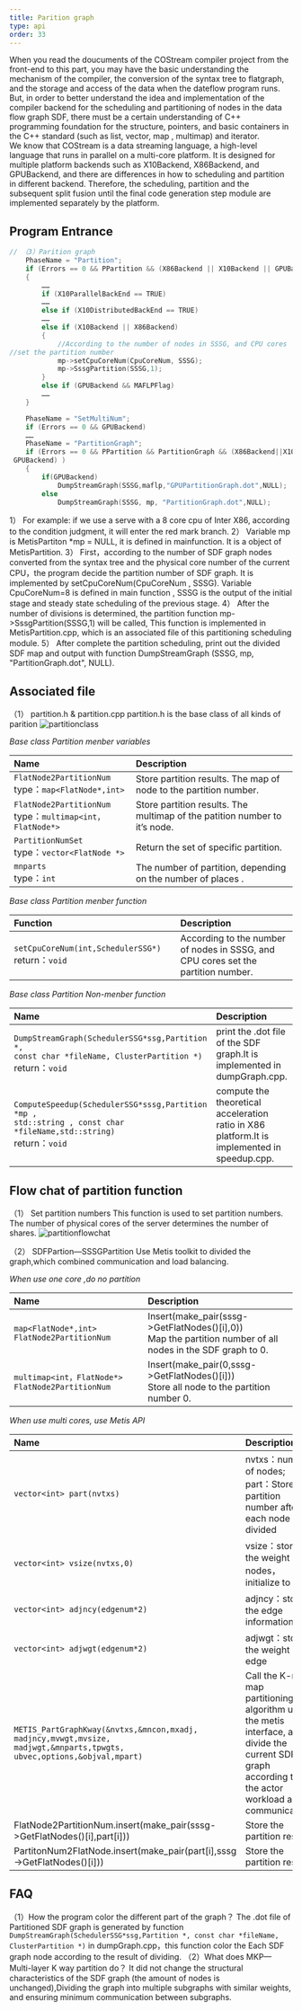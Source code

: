 ```yaml
---
title: Parition graph
type: api
order: 33
---
```


When you read the doucuments of  the COStream compiler project from the front-end to this part, you may have the basic understanding the mechanism of the compiler, the conversion of the syntax tree to flatgraph, and the storage and access of the data when the dateflow program runs.	
But, in order to better understand the idea and implementation of the compiler backend for the scheduling and partitioning of nodes in the data flow graph SDF, there must be a certain understanding of C++ programming foundation for the structure, pointers, and basic containers in the C++ standard (such as list, vector, map , multimap) and iterator.	
We know that COStream is a data streaming language, a high-level language that runs in parallel on a multi-core platform. It is designed for multiple platform backends such as X10Backend, X86Backend, and GPUBackend, and there are differences in how to scheduling and partition in different backend. Therefore, the scheduling, partition and the subsequent split fusion until the final code generation step module are implemented separately by the platform.

## Program Entrance

```c++
// （3）Parition graph
	PhaseName = "Partition";
	if (Errors == 0 && PPartition && (X86Backend || X10Backend || GPUBackend) )
	{
		……
		if (X10ParallelBackEnd == TRUE)
	    ……
		else if (X10DistributedBackEnd == TRUE)
		……
		else if (X10Backend || X86Backend)
		{
			//According to the number of nodes in SSSG, and CPU cores 
//set the partition number
			mp->setCpuCoreNum(CpuCoreNum, SSSG);
			mp->SssgPartition(SSSG,1);
		}
		else if (GPUBackend && MAFLPFlag)
		……
	}

	PhaseName = "SetMultiNum";
	if (Errors == 0 && GPUBackend)
	……
	PhaseName = "PartitionGraph";
	if (Errors == 0 && PPartition && PartitionGraph && (X86Backend||X10Backend ||
 GPUBackend) )
	{
		if(GPUBackend)
			DumpStreamGraph(SSSG,maflp,"GPUPartitionGraph.dot",NULL);
		else
			DumpStreamGraph(SSSG, mp, "PartitionGraph.dot",NULL);

```
1）	For example: if we use a serve with a 8 core cpu of Inter X86, according to the condition judgment, it will enter the red mark branch.
2）	Variable mp is MetisPartiton *mp = NULL, it is defined in mainfunction. It is a object of MetisPartition.
3）	First，according to the number of SDF graph nodes converted from the syntax tree and the physical core number of the current CPU，the program decide the partition number of SDF graph. It is implemented by setCpuCoreNum(CpuCoreNum , SSSG). Variable CpuCoreNum=8 is defined in main function , SSSG is the output of the initial stage and steady state scheduling of the previous stage.
4）	After the number of divisions is determined, the partition function mp->SssgPartition(SSSG,1) will be called, This function is implemented in MetisPartition.cpp, which is an associated file of this partitioning scheduling module.
5）	After complete the partition scheduling, print out the divided SDF map and output with function DumpStreamGraph (SSSG, mp, "PartitionGraph.dot", NULL).

## Associated file
（1）	 partition.h & partition.cpp
partition.h is the base class of all kinds of parition
![partitionclass](/img/partitionclass.jpg)

*Base class Partition menber variables*

|Name|Description|
|:-|:-|
|`FlatNode2PartitionNum`<br> type：`map<FlatNode*,int>`	|Store partition results. The map of node to the partition number.|
|`FlatNode2PartitionNum`<br> type：`multimap<int，FlatNode*>`	|Store partition results. The multimap of the patition number to it’s node.|
|`PartitionNumSet` <br> type：`vector<FlatNode *>`	|Return the set of specific partition.|
|`mnparts` <br> type：`int`	|The number of partition, depending on the number of places .|

*Base class Partition menber function*

|Function|Description|
|:-|:-|
|`setCpuCoreNum(int,SchedulerSSG*)`	return：`void` |According to the number of nodes in SSSG, and CPU cores set the partition number.|

*Base class Partition Non-menber function*

|Name|Description|
|:-|:-|
|`DumpStreamGraph(SchedulerSSG*ssg,Partition *,`<br> `const char *fileName, ClusterPartition *)	`<br> return：`void`|print the .dot file of the SDF graph.It is implemented in dumpGraph.cpp.|
|`ComputeSpeedup(SchedulerSSG*sssg,Partition *mp , `<br> `std::string , const char *fileName,std::string)`	<br> return：`void`|compute the theoretical acceleration ratio in X86 platform.It is implemented in speedup.cpp.|


## Flow chat of partition function
（1）	Set partition numbers
This function is used to set partition numbers.
The number of physical cores of the server determines the number of shares.
![partitionflowchat](/img/partitionflowchat.jpg)

（2）	SDFPartion—SSSGPartition
Use Metis toolkit to divided the graph,which combined communication and load balancing.

*When use one core ,do no partition*

|Name|Description|
|:-|:-|
|`map<FlatNode*,int> FlatNode2PartitionNum `	|Insert(make_pair(sssg->GetFlatNodes()[i],0)) <br>Map the partition number of all nodes in the SDF graph to 0.|
|`multimap<int，FlatNode*> FlatNode2PartitionNum` |Insert(make_pair(0,sssg->GetFlatNodes()[i]))<br>Store all node to the partition number 0.|

*When use multi cores, use Metis API*

|Name|Description|
|:-|:-|
|`vector<int> part(nvtxs)`|	nvtxs：number of nodes; <br>part：Store the partition number after each node is divided|
|`vector<int> vsize(nvtxs,0)`|	vsize：store the weight of nodes，initialize to 0|
|`vector<int> adjncy(edgenum*2)`|	adjncy：store the edge information|
|`vector<int> adjwgt(edgenum*2)`|	adjwgt：store the weight of edge|
|`METIS_PartGraphKway(&nvtxs,&mncon,mxadj,`<br>`madjncy,mvwgt,mvsize,`<br>`madjwgt,&mnparts,tpwgts,`<br>`ubvec,options,&objval,mpart)`|Call the K-road map partitioning algorithm under the metis interface, and divide the current SDF graph according to the actor workload and communication.|
|FlatNode2PartitionNum.insert(make_pair(sssg->GetFlatNodes()[i],part[i]))|Store the partition result|
|PartitonNum2FlatNode.insert(make_pair(part[i],sssg->GetFlatNodes()[i]))|Store the partition result |

## FAQ
（1）How the program color the different part of the graph？
	The .dot file of Partitioned SDF graph is generated by function `DumpStreamGraph(SchedulerSSG*ssg,Partition *, const char *fileName, ClusterPartition *)` in dumpGraph.cpp，this function color the Each SDF graph node according to the result of dividing.
（2）What does MKP—Multi-layer K way partition do？
    It did not change the structural characteristics of the SDF graph (the amount of nodes is unchanged),Dividing the graph into multiple subgraphs with similar weights, and ensuring minimum communication between subgraphs.

